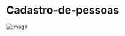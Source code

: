 # Cadastro-de-pessoas
![image](https://user-images.githubusercontent.com/98669847/166174000-9920ec8c-ff8a-426d-bd0a-30dc3a487b7e.png)
